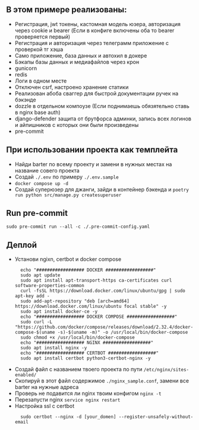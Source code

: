 ## В этом примере реализованы:
 - Регистрация, jwt токены, кастомная модель юзера, авторизация через cookie и bearer (Если в конфиге включены оба то bearer проверяется первый)
 - Регистрация и авторизация через телеграмм приложение с проверкой тг хэша
 - Само приложение, база данных и автохил в докере
 - Бэкапы базы данных и медиафайлов через крон
 - gunicorn
 - redis
 - Логи в одном месте
 - Отключен csrf, настроено хранение статики
 - Реализован абоба сваггер для быстрой документации ручек на бэкэнде
 - dozzle в отдельном компоузе (Если поднимаешь обязятельно ставь в nginx base auth)
 - django-defender защита от брутфорса админки, запись всех логинов и айпишников с которых они были произведены
 - pre-commit

## При использовании проекта как темплейта
  - Найди barter по всему проекту и замени в нужных местах на название совего проекта
  - Создай `./.env` по примеру `./.env.sample`
  - `docker compose up -d`
  - Создай суперюзер для джанги, зайди в контейнер бэкенда и `poetry run python src/manage.py createsuperuser`

## Run pre-commit
  `sudo pre-commit run --all -c ./.pre-commit-config.yaml`

## Деплой
  - Установи ngixn, certbot и docker compose
    ```shell
      echo "################## DOCKER ##################"
      sudo apt update
      sudo apt install apt-transport-https ca-certificates curl software-properties-common
      curl -fsSL https://download.docker.com/linux/ubuntu/gpg | sudo apt-key add -
      sudo add-apt-repository "deb [arch=amd64] https://download.docker.com/linux/ubuntu focal stable" -y
      sudo apt install docker-ce -y
      echo "################## DOCKER COMPOSE ##################"
      sudo curl -L "https://github.com/docker/compose/releases/download/2.32.4/docker-compose-$(uname -s)-$(uname -m)" -o /usr/local/bin/docker-compose
      sudo chmod +x /usr/local/bin/docker-compose
      echo "################## NGINX ##################"
      sudo apt install nginx -y
      echo "################## CERTBOT ##################"
      sudo apt install certbot python3-certbot-nginx -y
    ```
  - Создай файл с названием твоего проекта по пути `/etc/nginx/sites-enabled/`
  - Скопируй в этот файл содержимое `./nginx_sample.conf`, замени все barter на нужные адреса
  - Проверь не подавится ли nginx твоим конфигом `nginx -t`
  - Перезапусти nginx `service nginx restart`
  - Настройка ssl с certbot
    ```shell
      sudo certbot --nginx -d [your_domen] --register-unsafely-without-email
    ```
